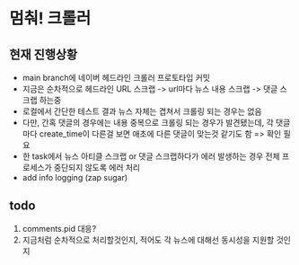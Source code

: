 # 멈춰! 크롤러

## 현재 진행상황
- main branch에 네이버 헤드라인 크롤러 프로토타입 커밋   
- 지금은 순차적으로 헤드라인 URL 스크랩 -> url마다 뉴스 내용 스크랩 -> 댓글 스크랩 하는중   
- 로컬에서 간단한 테스트 결과 뉴스 자체는 겹쳐서 크롤링 되는 경우는 없음   
- 다만, 간혹 댓글의 경우에는 내용 중복으로 크롤링 되는 경우가 발견됐는데, 각 댓글마다 create_time이 다른걸 보면 애초에 다른 댓글이 맞는것 같기도 함 => 확인 필요
- 한 task에서 뉴스 아티클 스크랩 or 댓글 스크랩하다가 에러 발생하는 경우 전체 프로세스가 중단되지 않도록 에러 처리
- add info logging (zap sugar)

## todo
1. comments.pid 대응?
1. 지금처럼 순차적으로 처리할것인지, 적어도 각 뉴스에 대해선 동시성을 지원할 것인지
